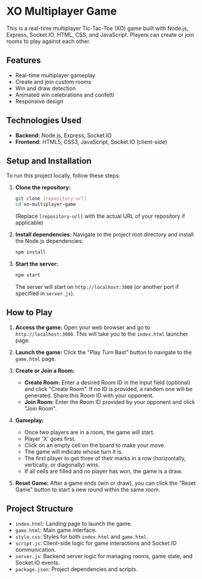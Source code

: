 # XO Multiplayer Game

This is a real-time multiplayer Tic-Tac-Toe (XO) game built with Node.js, Express, Socket.IO, HTML, CSS, and JavaScript. Players can create or join rooms to play against each other.

## Features

*   Real-time multiplayer gameplay
*   Create and join custom rooms
*   Win and draw detection
*   Animated win celebrations and confetti
*   Responsive design

## Technologies Used

*   **Backend:** Node.js, Express, Socket.IO
*   **Frontend:** HTML5, CSS3, JavaScript, Socket.IO (client-side)

## Setup and Installation

To run this project locally, follow these steps:

1.  **Clone the repository:**
    ```bash
    git clone [repository-url]
    cd xo-multiplayer-game
    ```
    (Replace `[repository-url]` with the actual URL of your repository if applicable)

2.  **Install dependencies:**
    Navigate to the project root directory and install the Node.js dependencies:
    ```bash
    npm install
    ```

3.  **Start the server:**
    ```bash
    npm start
    ```
    The server will start on `http://localhost:3000` (or another port if specified in `server.js`).

## How to Play

1.  **Access the game:**
    Open your web browser and go to `http://localhost:3000`. This will take you to the `index.html` launcher page.

2.  **Launch the game:**
    Click the "Play Turn Bast" button to navigate to the `game.html` page.

3.  **Create or Join a Room:**
    *   **Create Room:** Enter a desired Room ID in the input field (optional) and click "Create Room". If no ID is provided, a random one will be generated. Share this Room ID with your opponent.
    *   **Join Room:** Enter the Room ID provided by your opponent and click "Join Room".

4.  **Gameplay:**
    *   Once two players are in a room, the game will start.
    *   Player 'X' goes first.
    *   Click on an empty cell on the board to make your move.
    *   The game will indicate whose turn it is.
    *   The first player to get three of their marks in a row (horizontally, vertically, or diagonally) wins.
    *   If all cells are filled and no player has won, the game is a draw.

5.  **Reset Game:**
    After a game ends (win or draw), you can click the "Reset Game" button to start a new round within the same room.

## Project Structure

*   `index.html`: Landing page to launch the game.
*   `game.html`: Main game interface.
*   `style.css`: Styles for both `index.html` and `game.html`.
*   `script.js`: Client-side logic for game interactions and Socket.IO communication.
*   `server.js`: Backend server logic for managing rooms, game state, and Socket.IO events.
*   `package.json`: Project dependencies and scripts.
